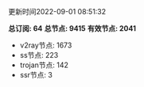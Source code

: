 更新时间2022-09-01 08:51:32

**总订阅: 64**
**总节点: 9415**
**有效节点: 2041**
- v2ray节点: 1673
- ss节点: 223
- trojan节点: 142
- ssr节点: 3
